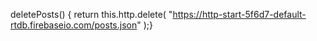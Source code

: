 deletePosts() {
return this.http.delete(
"https://http-start-5f6d7-default-rtdb.firebaseio.com/posts.json"
);}
